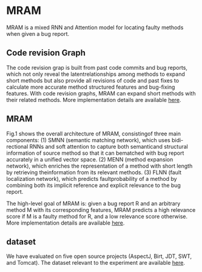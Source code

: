 # MRAM 
MRAM is a mixed RNN and Attention model for locating faulty methods when given a bug report.

## Code revision Graph

The code revision grap is built from past code commits and bug reports,  
which not only reveal the latentrelationships among methods to expand short methods but also provide all revisions of code and past  fixes to calculate more accurate method structured features and bug-fixing features.
With code revision graphs, MRAM can expand short methods with their related methods.
More implementation details are available [here](https://github.com/ysliang0108/MRAM/tree/main/graph).

## MRAM
Fig.1 shows the overall architecture of MRAM, consistingof three main components:
(1) SMNN (semantic matching network),  which uses bidi-rectional RNNs and soft attention to capture both semanticand structural information of source method so that it can bematched with bug report accurately in a unified vector space.
(2) MENN (method expansion network), which enriches the representation of a method with short length by retrieving theinformation from its relevant methods.
(3) FLNN (fault localization network), which predicts faultprobability of a method by combining both its implicit reference and explicit relevance to the bug report.

The high-level goal of MRAM is: given a bug report R and an arbitrary method M with its corresponding features,
MRAM predicts a high relevance score if M is a faulty method for R, and a low relevance score otherwise.
More implementation details are available [here](https://github.com/ysliang0108/MRAM/tree/main/model).

## dataset
We have evaluated on five open source projects (AspectJ, Birt, JDT, SWT, and Tomcat).
The dataset relevant to the experiment are available [here](https://jbox.sjtu.edu.cn/l/aoMeGs).
